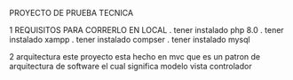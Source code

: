 PROYECTO DE PRUEBA TECNICA

1 REQUISITOS PARA CORRERLO EN LOCAL
. tener instalado php 8.0
. tener instalado xampp
. tener instalado compser
. tener instalado mysql

2 arquitectura
este proyecto esta hecho en mvc que es un patron de arquitectura de software el cual significa modelo vista controlador